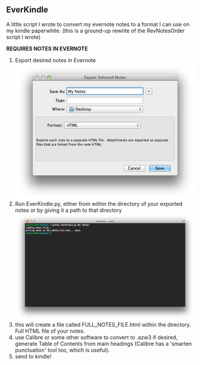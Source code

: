 EverKindle
-----
A little script I wrote to convert my evernote notes to a format I can use on my kindle paperwhite.
(this is a ground-up rewrite of the RevNotesOrder script I wrote)

**REQUIRES NOTES IN EVERNOTE**

1. Export desired notes in Evernote
![](evernote_export_sc.png)
2. Run EverKindle.py, either from within the directory of your exported notes or by giving it a path to that directory
![](terminal_sc.png)
3. this will create a file called FULL_NOTES_FILE.html within the directory. Full HTML file of your notes.
4. use Calibre or some other software to convert to .azw3 if desired, generate Table of Contents from main headings (Calibre has a 'smarten punctuation' tool too, which is useful).
5. send to kindle!